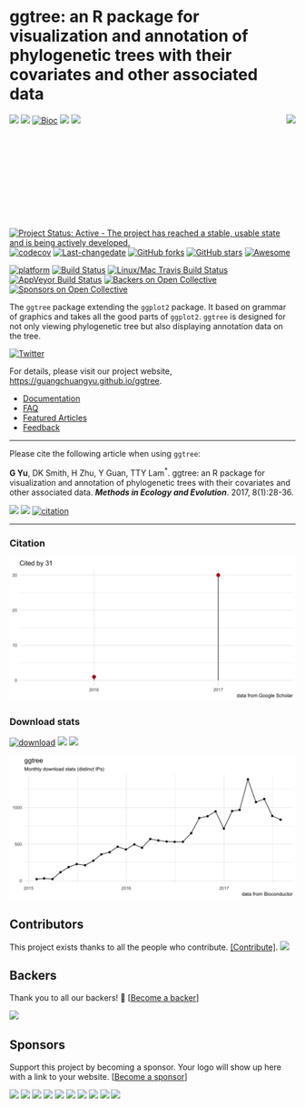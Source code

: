 <!-- README.md is generated from README.Rmd. Please edit that file -->
ggtree: an R package for visualization and annotation of phylogenetic trees with their covariates and other associated data
===========================================================================================================================

<img src="https://raw.githubusercontent.com/Bioconductor/BiocStickers/master/ggtree/ggtree.png" height="200" align="right" />

[![](https://img.shields.io/badge/release%20version-1.8.1-green.svg?style=flat)](https://bioconductor.org/packages/ggtree) [![](https://img.shields.io/badge/devel%20version-1.9.3-green.svg?style=flat)](https://github.com/guangchuangyu/ggtree) [![Bioc](http://www.bioconductor.org/shields/years-in-bioc/ggtree.svg)](https://www.bioconductor.org/packages/devel/bioc/html/ggtree.html#since) [![](https://img.shields.io/badge/download-18017/total-blue.svg?style=flat)](https://bioconductor.org/packages/stats/bioc/ggtree) [![](https://img.shields.io/badge/download-834/month-blue.svg?style=flat)](https://bioconductor.org/packages/stats/bioc/ggtree)

[![Project Status: Active - The project has reached a stable, usable state and is being actively developed.](http://www.repostatus.org/badges/latest/active.svg)](http://www.repostatus.org/#active) [![codecov](https://codecov.io/gh/GuangchuangYu/ggtree/branch/master/graph/badge.svg)](https://codecov.io/gh/GuangchuangYu/ggtree) [![Last-changedate](https://img.shields.io/badge/last%20change-2017--08--17-green.svg)](https://github.com/GuangchuangYu/ggtree/commits/master) [![GitHub forks](https://img.shields.io/github/forks/GuangchuangYu/ggtree.svg)](https://github.com/GuangchuangYu/ggtree/network) [![GitHub stars](https://img.shields.io/github/stars/GuangchuangYu/ggtree.svg)](https://github.com/GuangchuangYu/ggtree/stargazers) [![Awesome](https://cdn.rawgit.com/sindresorhus/awesome/d7305f38d29fed78fa85652e3a63e154dd8e8829/media/badge.svg)](https://awesome-r.com/#awesome-r-graphic-displays)

[![platform](http://www.bioconductor.org/shields/availability/devel/ggtree.svg)](https://www.bioconductor.org/packages/devel/bioc/html/ggtree.html#archives) [![Build Status](http://www.bioconductor.org/shields/build/devel/bioc/ggtree.svg)](https://bioconductor.org/checkResults/devel/bioc-LATEST/ggtree/) [![Linux/Mac Travis Build Status](https://img.shields.io/travis/GuangchuangYu/ggtree/master.svg?label=Mac%20OSX%20%26%20Linux)](https://travis-ci.org/GuangchuangYu/ggtree) [![AppVeyor Build Status](https://img.shields.io/appveyor/ci/Guangchuangyu/ggtree/master.svg?label=Windows)](https://ci.appveyor.com/project/GuangchuangYu/ggtree) [![Backers on Open Collective](https://opencollective.com/ggtree/backers/badge.svg)](#backers) [![Sponsors on Open Collective](https://opencollective.com/ggtree/sponsors/badge.svg)](#sponsors)

The `ggtree` package extending the `ggplot2` package. It based on grammar of graphics and takes all the good parts of `ggplot2`. `ggtree` is designed for not only viewing phylogenetic tree but also displaying annotation data on the tree.

[![Twitter](https://img.shields.io/twitter/url/https/github.com/GuangchuangYu/ggtree.svg?style=social)](https://twitter.com/intent/tweet?hashtags=ggtree&url=http://onlinelibrary.wiley.com/doi/10.1111/2041-210X.12628/abstract&screen_name=guangchuangyu)

For details, please visit our project website, <https://guangchuangyu.github.io/ggtree>.

-   [Documentation](https://guangchuangyu.github.io/ggtree/documentation/)
-   [FAQ](https://guangchuangyu.github.io/ggtree/faq/)
-   [Featured Articles](https://guangchuangyu.github.io/ggtree/featuredArticles/)
-   [Feedback](https://guangchuangyu.github.io/ggtree/#feedback)

------------------------------------------------------------------------

Please cite the following article when using `ggtree`:

**G Yu**, DK Smith, H Zhu, Y Guan, TTY Lam<sup>\*</sup>. ggtree: an R package for visualization and annotation of phylogenetic trees with their covariates and other associated data. ***Methods in Ecology and Evolution***. 2017, 8(1):28-36.

[![](https://img.shields.io/badge/doi-10.1111/2041--210X.12628-green.svg?style=flat)](http://dx.doi.org/10.1111/2041-210X.12628) [![](https://img.shields.io/badge/Altmetric-346-green.svg?style=flat)](https://www.altmetric.com/details/10533079) [![citation](https://img.shields.io/badge/cited%20by-31-green.svg?style=flat)](https://scholar.google.com.hk/scholar?oi=bibs&hl=en&cites=7268358477862164627)

------------------------------------------------------------------------

### Citation

<img src="docs/images/citation.png" width="890"/>

### Download stats

[![download](http://www.bioconductor.org/shields/downloads/ggtree.svg)](https://bioconductor.org/packages/stats/bioc/ggtree) [![](https://img.shields.io/badge/download-18017/total-blue.svg?style=flat)](https://bioconductor.org/packages/stats/bioc/ggtree) [![](https://img.shields.io/badge/download-834/month-blue.svg?style=flat)](https://bioconductor.org/packages/stats/bioc/ggtree)

<img src="docs/images/dlstats.png" width="890"/>

Contributors
------------

This project exists thanks to all the people who contribute. [\[Contribute\]](CONTRIBUTING.md). <a href="https://github.com/GuangchuangYu/ggtree/graphs/contributors"><img src="https://opencollective.com/ggtree/contributors.svg?width=890" /></a>

Backers
-------

Thank you to all our backers! 🙏 \[[Become a backer](https://opencollective.com/ggtree#backer)\]

<a href="https://opencollective.com/ggtree#backers" target="_blank"><img src="https://opencollective.com/ggtree/backers.svg?width=890"></a>

Sponsors
--------

Support this project by becoming a sponsor. Your logo will show up here with a link to your website. \[[Become a sponsor](https://opencollective.com/ggtree#sponsor)\]

<a href="https://opencollective.com/ggtree/sponsor/0/website" target="_blank"><img src="https://opencollective.com/ggtree/sponsor/0/avatar.svg"></a> <a href="https://opencollective.com/ggtree/sponsor/1/website" target="_blank"><img src="https://opencollective.com/ggtree/sponsor/1/avatar.svg"></a> <a href="https://opencollective.com/ggtree/sponsor/2/website" target="_blank"><img src="https://opencollective.com/ggtree/sponsor/2/avatar.svg"></a> <a href="https://opencollective.com/ggtree/sponsor/3/website" target="_blank"><img src="https://opencollective.com/ggtree/sponsor/3/avatar.svg"></a> <a href="https://opencollective.com/ggtree/sponsor/4/website" target="_blank"><img src="https://opencollective.com/ggtree/sponsor/4/avatar.svg"></a> <a href="https://opencollective.com/ggtree/sponsor/5/website" target="_blank"><img src="https://opencollective.com/ggtree/sponsor/5/avatar.svg"></a> <a href="https://opencollective.com/ggtree/sponsor/6/website" target="_blank"><img src="https://opencollective.com/ggtree/sponsor/6/avatar.svg"></a> <a href="https://opencollective.com/ggtree/sponsor/7/website" target="_blank"><img src="https://opencollective.com/ggtree/sponsor/7/avatar.svg"></a> <a href="https://opencollective.com/ggtree/sponsor/8/website" target="_blank"><img src="https://opencollective.com/ggtree/sponsor/8/avatar.svg"></a> <a href="https://opencollective.com/ggtree/sponsor/9/website" target="_blank"><img src="https://opencollective.com/ggtree/sponsor/9/avatar.svg"></a>

